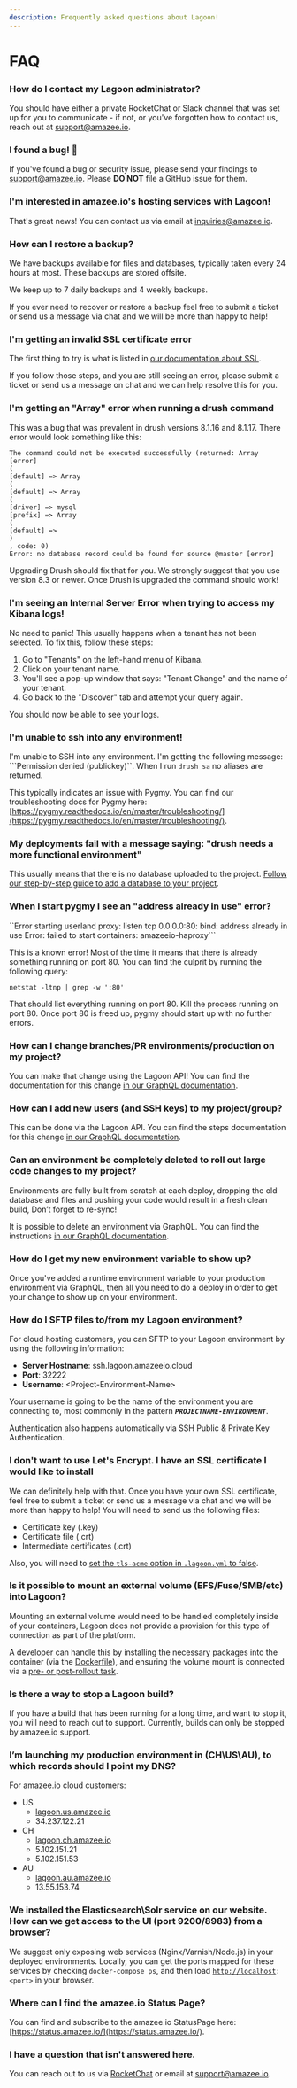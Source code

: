 ```yaml
---
description: Frequently asked questions about Lagoon!
---
```


# FAQ

### How do I contact my Lagoon administrator?

You should have either a private RocketChat or Slack channel that was set up for you to communicate - if not, or you've forgotten how to contact us, reach out at [support@amazee.io](mailto:support@amazee.io).

### I found a bug! 🐞 

If you've found a bug or security issue, please send your findings to [support@amazee.io](mailto:support@amazee.io). Please **DO NOT** file a GitHub issue for them.

### I'm interested in amazee.io's hosting services with Lagoon!

That's great news! You can contact us via email at [inquiries@amazee.io](mailto:inquiries@amazee.io).

### How can I restore a backup?

We have backups available for files and databases, typically taken every 24 hours at most.  These backups are stored offsite. 

We keep up to 7 daily backups and 4 weekly backups.

If you ever need to recover or restore a backup feel free to submit a ticket or send us a message via chat and we will be more than happy to help! 

### I'm getting an invalid SSL certificate error

The first thing to try is what is listed in [our documentation about SSL](../using-lagoon-the-basics/lagoon-yml.md#ssl-configuration-tls-acme). 

If you follow those steps, and you are still seeing an error, please submit a ticket or send us a message on chat and we can help resolve this for you.

### I'm getting an "Array" error when running a drush command

This was a bug that was prevalent in drush versions 8.1.16 and 8.1.17.  There error would look something like this: 

```text
The command could not be executed successfully (returned: Array [error]
(
[default] => Array
(
[default] => Array
(
[driver] => mysql
[prefix] => Array
(
[default] =>
)
, code: 0)
Error: no database record could be found for source @master [error]
```

Upgrading Drush should fix that for you.  We strongly suggest that you use version 8.3 or newer.  Once Drush is upgraded the command should work!

### I'm seeing an Internal Server Error when trying to access my Kibana logs!

No need to panic! This usually happens when a tenant has not been selected.  To fix this, follow these  steps: 

1. Go to "Tenants" on the left-hand menu of Kibana.
2. Click on your tenant name.
3. You'll see a pop-up window that says: "Tenant Change" and the name of your tenant.
4. Go back to the "Discover" tab and attempt your query again.

You should now be able to see your logs.

### I'm unable to ssh into any environment!

I'm unable to SSH into any environment. I'm getting the following message: ```Permission denied (publickey)``. When I run `drush sa` no aliases are returned.

This typically indicates an issue with Pygmy. You can find our troubleshooting docs for Pygmy here: [https://pygmy.readthedocs.io/en/master/troubleshooting/](https://pygmy.readthedocs.io/en/master/troubleshooting/).

### My deployments fail with a message saying: "drush needs a more functional environment"

This usually means that there is no database uploaded to the project.  [Follow our step-by-step guide to add a database to your project](../drupal/first-deployment-of-drupal.md#5-synchronize-local-database-to-the-remote-lagoon-environment). 

### When I start pygmy I see an "address already in use" error?

``Error starting userland proxy: listen tcp 0.0.0.0:80: bind: address already in use Error: failed to start containers: amazeeio-haproxy```

This is a known error! Most of the time it means that there is already something running on port 80.  You can find the culprit by running the following query: 

```text
netstat -ltnp | grep -w ':80'
```

That should list everything running on port 80.  Kill the process running on port 80. Once port 80 is freed up, pygmy should start up with no further errors.

### How can I change branches/PR environments/production on my project?

You can make that change using the Lagoon API!  You can find the documentation for this change [in our GraphQL documentation](../administering-lagoon/graphql-queries.md#updating-objects). 

### How can I add new users \(and SSH keys\) to my project/group?

This can be done via the Lagoon API.  You can find the steps documentation for this change [in our GraphQL documentation](../administering-lagoon/graphql-queries.md#allowing-access-to-the-project). 

### Can an environment be completely deleted to roll out large code changes to my project?

Environments are fully built from scratch at each deploy, dropping the old database and files and pushing your code would result in a fresh clean build, Don’t forget to re-sync!

It is possible to delete an environment via GraphQL.  You can find the instructions [in our GraphQL documentation](../administering-lagoon/graphql-queries.md#deleting-environments). 

### How do I get my new environment variable to show up?

Once you've added a runtime environment variable to your production environment via GraphQL, then all you need to do a deploy in order to get your change to show up on your environment.

### How do I SFTP files to/from my Lagoon environment?

For cloud hosting customers, you can SFTP to your Lagoon environment by using the following information: 

* **Server Hostname**: ssh.lagoon.amazeeio.cloud
* **Port**: 32222
* **Username**: &lt;Project-Environment-Name&gt;

Your username is going to be the name of the environment you are connecting to, most commonly in the pattern _**`PROJECTNAME-ENVIRONMENT`**_.

Authentication also happens automatically via SSH Public & Private Key Authentication.

### I don't want to use Let's Encrypt. I have an SSL certificate I would like to install

We can definitely help with that.  Once you have your own SSL certificate, feel free to submit a ticket or send us a message via chat and we will be more than happy to help! You will need to send us the following files: 

* Certificate key \(.key\)
* Certificate file \(.crt\)
* Intermediate certificates \(.crt\)

Also, you will need to [set the `tls-acme` option in `.lagoon.yml` to false](../using-lagoon-the-basics/lagoon-yml.md#ssl-configuration-tls-acme).

### Is it possible to mount an external volume \(EFS/Fuse/SMB/etc\) into Lagoon?

Mounting an external volume would need to be handled completely inside of your containers, Lagoon does not provide a provision for this type of connection as part of the platform.

A developer can handle this by installing the necessary packages into the container \(via the [Dockerfile](https://docs.docker.com/engine/reference/builder/)\), and ensuring the volume mount is connected via a [pre- or post-rollout task](../using-lagoon-the-basics/lagoon-yml.md#tasks).

### Is there a way to stop a Lagoon build?

If you have a build that has been running for a long time, and want to stop it, you will need to reach out to support.  Currently, builds can only be stopped by amazee.io support. 

### I’m launching my production environment in \(CH\US\AU\), to which records should I point my DNS?

For amazee.io cloud customers:

* US
  * [lagoon.us.amazee.io](http://lagoon.us.amazee.io/)
  * 34.237.122.21
* CH
  * [lagoon.ch.amazee.io](http://lagoon.ch.amazee.io/)
  * 5.102.151.21
  * 5.102.151.53
* AU
  * [lagoon.au.amazee.io](http://lagoon.au.amazee.io/)
  * 13.55.153.74

### We installed the Elasticsearch\Solr service on our website. How can we get access to the UI \(port 9200/8983\) from a browser?

We suggest only exposing web services \(Nginx/Varnish/Node.js\) in your deployed environments. Locally, you can get the ports mapped for these services by checking `docker-compose ps`, and then load [`http://localhost`](http://localhost/)`:<port>` in your browser.

### Where can I find the amazee.io Status Page?

You can find and subscribe to the amazee.io StatusPage here: [https://status.amazee.io/](https://status.amazee.io/).

### I have a question that isn't answered here. 

You can reach out to us via [RocketChat](https://amazeeio.rocket.chat/home) or email at [support@amazee.io](mailto:support@amazee.io).

### 

